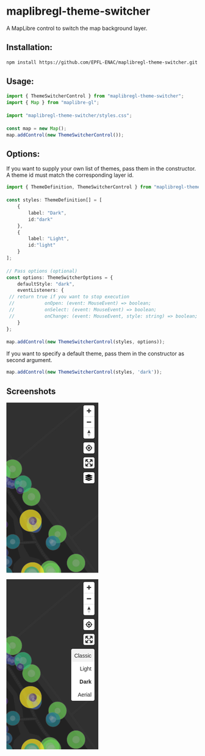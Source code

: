 # maplibregl-theme-switcher

A MapLibre control to switch the map background layer.

## Installation:

```bash
npm install https://github.com/EPFL-ENAC/maplibregl-theme-switcher.git --save
```

## Usage:

```ts
import { ThemeSwitcherControl } from "maplibregl-theme-switcher";
import { Map } from "maplibre-gl";

import "maplibregl-theme-switcher/styles.css";

const map = new Map();
map.addControl(new ThemeSwitcherControl());
```

## Options:

If you want to supply your own list of themes, pass them in the constructor. A theme id must match the corresponding layer id.

```ts
import { ThemeDefinition, ThemeSwitcherControl } from "maplibregl-theme-switcher";

const styles: ThemeDefinition[] = [
    {
        label: "Dark",
        id:"dark"
    },
    {
        label: "Light",
        id:"light"
    }
];

// Pass options (optional)
const options: ThemeSwitcherOptions = {
    defaultStyle: "dark",
    eventListeners: {
 // return true if you want to stop execution
 //           onOpen: (event: MouseEvent) => boolean;
 //           onSelect: (event: MouseEvent) => boolean;
 //           onChange: (event: MouseEvent, style: string) => boolean;
    }
};

map.addControl(new ThemeSwitcherControl(styles, options));
```

If you want to specify a default theme, pass them in the constructor as second argument.

```ts
map.addControl(new ThemeSwitcherControl(styles, 'dark'));
```

## Screenshots

![Closed](assets/closed.png)

![Open](assets/opened.png)
